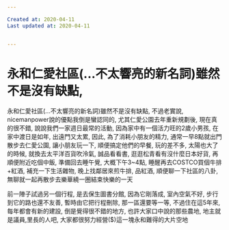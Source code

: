 ```yaml
---

Created at: 2020-04-11
Last updated at: 2020-04-11


---
```


# 永和仁愛社區(...不太響亮的新名詞)雖然不是沒有缺點,


永和仁愛社區(...不太響亮的新名詞)雖然不是沒有缺點,
不過老實說, nicemanpower說的優點我倒是蠻認同的, 尤其仁愛公園去年重新規劃後, 現在真的很不錯, 說說我們一家週日最常的活動, 因為家中有一個活力旺的2歲小男孩, 在家中渡日是如年, 出遠門又太累, 因此, 為了消耗小朋友的精力, 通常一早8點就出門散步去仁愛公園, 讓小朋友玩一下, 順便搞定他們的早餐, 玩的差不多, 太陽也大了的時候, 就換去太平洋百貨吹泠氣, 誠品看看書, 逛逛松青看有沒什麼日本好貨, 再順便附近吃個中飯, 準備回去睡午覺, 大概下午3~4點, 睡醒再去COSTCO買個牛排+紅酒, 補充一下生活雜物, 晚上找鄰居來煎牛排, 品紅酒, 順便聊一下社區的八卦, 無聊就一起再散步去樂華繞一圈結束快樂的一天

前一陣子試過另一個行程, 是去保生圖書分館, 因為它剛落成, 室內空氣不好, 步行到它的路也還不友善, 暫時由它把行程刪除, 那一區還要等一等, 不過住在這5年來, 每年都會有新的建設, 倒是覺得很不錯的地方, 也許大家口中說的那些農地, 地主就是議員,里長的人吧, 大家都很努力經營($)這一塊永和難得的大片空地

